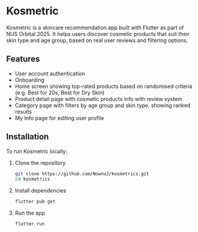 # Kosmetric

Kosmetric is a skincare recommendation app built with Flutter as part of NUS Orbital 2025.
It helps users discover cosmetic products that suit their skin type and age group, based on real user reviews and filtering options.


## Features

- User account authentication
- Onboarding
- Home screen showing top-rated products based on randomised criteria (e.g. Best for 20s, Best for Dry Skin)
- Product detail page with cosmetic products info with review system
- Category page with filters by age group and skin type, showing ranked results
- My Info page for editing user profile


## Installation

To run Kosmetric locally:

1. Clone the repository
   ```bash
   git clone https://github.com/NownuJ/kosmetrics.git
   cd kosmetrics
2. Install dependencies
   ```bash
   flutter pub get
3. Run the app
   ```bash
   flutter run
